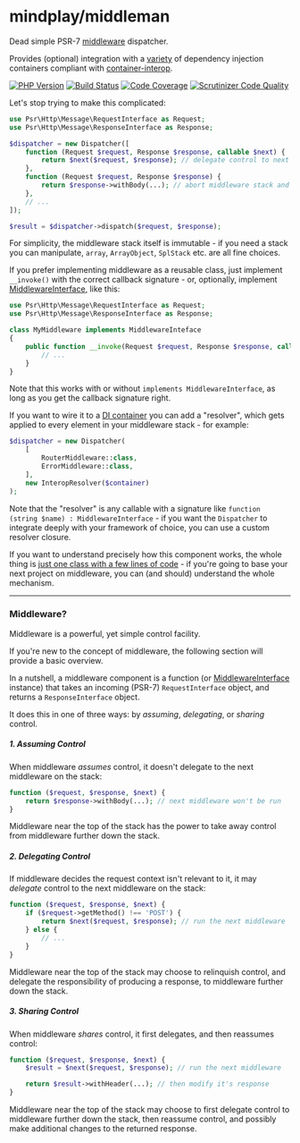 mindplay/middleman
==================

Dead simple PSR-7 [middleware](#middleware) dispatcher.

Provides (optional) integration with a [variety](https://github.com/container-interop/container-interop#compatible-projects)
of dependency injection containers compliant with [container-interop](https://github.com/container-interop/container-interop).

[![PHP Version](https://img.shields.io/badge/php-5.4%2B-blue.svg)](https://packagist.org/packages/mindplay/middleman)
[![Build Status](https://travis-ci.org/mindplay-dk/middleman.svg)](https://travis-ci.org/mindplay-dk/middleman)
[![Code Coverage](https://scrutinizer-ci.com/g/mindplay-dk/middleman/badges/coverage.png?b=master)](https://scrutinizer-ci.com/g/mindplay-dk/middleman/?branch=master)
[![Scrutinizer Code Quality](https://scrutinizer-ci.com/g/mindplay-dk/middleman/badges/quality-score.png?b=master)](https://scrutinizer-ci.com/g/mindplay-dk/middleman/?branch=master)

Let's stop trying to make this complicated:

```php
use Psr\Http\Message\RequestInterface as Request;
use Psr\Http\Message\ResponseInterface as Response;

$dispatcher = new Dispatcher([
    function (Request $request, Response $response, callable $next) {
        return $next($request, $response); // delegate control to next middleware
    },
    function (Request $request, Response $response) {
        return $response->withBody(...); // abort middleware stack and return the response
    },
    // ...
]);

$result = $dispatcher->dispatch($request, $response);
```

For simplicity, the middleware stack itself is immutable - if you need a stack you can manipulate, `array`, `ArrayObject`, `SplStack` etc. are all fine choices.

If you prefer implementing middleware as a reusable class, just implement `__invoke()` with the correct callback signature - or, optionally, implement [MiddlewareInterface](src/MiddlewareInterface.php), like this:

```php
use Psr\Http\Message\RequestInterface as Request;
use Psr\Http\Message\ResponseInterface as Response;

class MyMiddleware implements MiddlewareInteface
{
    public function __invoke(Request $request, Response $response, callable $next) {
        // ...
    }
}
```

Note that this works with or without `implements MiddlewareInterface`, as long as you get the callback signature right.

If you want to wire it to a [DI container](https://github.com/container-interop/container-interop#compatible-projects)
you can add a "resolver", which gets applied to every element in your middleware stack - for example:

```php
$dispatcher = new Dispatcher(
    [
        RouterMiddleware::class,
        ErrorMiddleware::class,
    ],
    new InteropResolver($container)
);
```

Note that the "resolver" is any callable with a signature like `function (string $name) : MiddlewareInterface` - if
you want the `Dispatcher` to integrate deeply with your framework of choice, you can use a custom resolver closure.

If you want to understand precisely how this component works, the whole thing is [just one class
with a few lines of code](src/Dispatcher.php) - if you're going to base your next
project on middleware, you can (and should) understand the whole mechanism.

-----

<a name="middleware"></a>
### Middleware?

Middleware is a powerful, yet simple control facility.

If you're new to the concept of middleware, the following section will provide a basic overview.

In a nutshell, a middleware component is a function (or [MiddlewareInterface](src/MiddlewareInterface.php) instance)
that takes an incoming (PSR-7) `RequestInterface` object, and returns a `ResponseInterface` object.

It does this in one of three ways: by *assuming*, *delegating*, or *sharing* control.

##### 1. Assuming Control

When middleware *assumes* control, it doesn't delegate to the next middleware on the stack:

```php
function ($request, $response, $next) {
    return $response->withBody(...); // next middleware won't be run
}
```

Middleware near the top of the stack has the power to take away control from middleware
further down the stack.

##### 2. Delegating Control

If middleware decides the request context isn't relevant to it, it may *delegate* control
to the next middleware on the stack:

```php
function ($request, $response, $next) {
    if ($request->getMethod() !== 'POST') {
        return $next($request, $response); // run the next middleware
    } else {
        // ...
    }
}
```

Middleware near the top of the stack may choose to relinquish control, and delegate
the responsibility of producing a response, to middleware further down the stack.

##### 3. Sharing Control

When middleware *shares* control, it first delegates, and then reassumes control:

```php
function ($request, $response, $next) {
    $result = $next($request, $response); // run the next middleware

    return $result->withHeader(...); // then modify it's response
}
```

Middleware near the top of the stack may choose to first delegate control to middleware
further down the stack, then reassume control, and possibly make additional changes to
the returned response.
